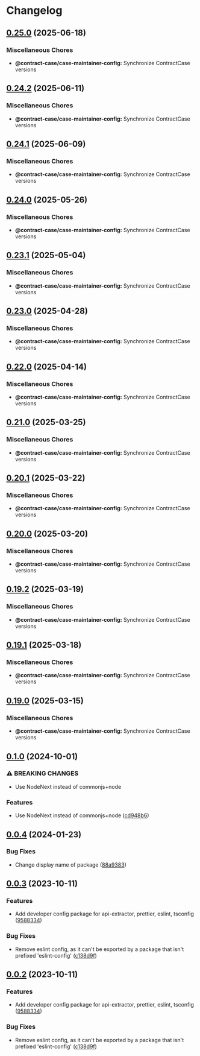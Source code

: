# Changelog

## [0.25.0](https://github.com/case-contract-testing/contract-case/compare/@contract-case/case-maintainer-config-v0.24.2...@contract-case/case-maintainer-config-v0.25.0) (2025-06-18)


### Miscellaneous Chores

* **@contract-case/case-maintainer-config:** Synchronize ContractCase versions

## [0.24.2](https://github.com/case-contract-testing/contract-case/compare/@contract-case/case-maintainer-config-v0.24.1...@contract-case/case-maintainer-config-v0.24.2) (2025-06-11)


### Miscellaneous Chores

* **@contract-case/case-maintainer-config:** Synchronize ContractCase versions

## [0.24.1](https://github.com/case-contract-testing/contract-case/compare/@contract-case/case-maintainer-config-v0.24.0...@contract-case/case-maintainer-config-v0.24.1) (2025-06-09)


### Miscellaneous Chores

* **@contract-case/case-maintainer-config:** Synchronize ContractCase versions

## [0.24.0](https://github.com/case-contract-testing/contract-case/compare/@contract-case/case-maintainer-config-v0.23.1...@contract-case/case-maintainer-config-v0.24.0) (2025-05-26)


### Miscellaneous Chores

* **@contract-case/case-maintainer-config:** Synchronize ContractCase versions

## [0.23.1](https://github.com/case-contract-testing/contract-case/compare/@contract-case/case-maintainer-config-v0.23.0...@contract-case/case-maintainer-config-v0.23.1) (2025-05-04)


### Miscellaneous Chores

* **@contract-case/case-maintainer-config:** Synchronize ContractCase versions

## [0.23.0](https://github.com/case-contract-testing/contract-case/compare/@contract-case/case-maintainer-config-v0.22.0...@contract-case/case-maintainer-config-v0.23.0) (2025-04-28)


### Miscellaneous Chores

* **@contract-case/case-maintainer-config:** Synchronize ContractCase versions

## [0.22.0](https://github.com/case-contract-testing/contract-case/compare/@contract-case/case-maintainer-config-v0.21.0...@contract-case/case-maintainer-config-v0.22.0) (2025-04-14)


### Miscellaneous Chores

* **@contract-case/case-maintainer-config:** Synchronize ContractCase versions

## [0.21.0](https://github.com/case-contract-testing/contract-case/compare/@contract-case/case-maintainer-config-v0.20.1...@contract-case/case-maintainer-config-v0.21.0) (2025-03-25)


### Miscellaneous Chores

* **@contract-case/case-maintainer-config:** Synchronize ContractCase versions

## [0.20.1](https://github.com/case-contract-testing/contract-case/compare/@contract-case/case-maintainer-config-v0.20.0...@contract-case/case-maintainer-config-v0.20.1) (2025-03-22)


### Miscellaneous Chores

* **@contract-case/case-maintainer-config:** Synchronize ContractCase versions

## [0.20.0](https://github.com/case-contract-testing/contract-case/compare/@contract-case/case-maintainer-config-v0.19.2...@contract-case/case-maintainer-config-v0.20.0) (2025-03-20)


### Miscellaneous Chores

* **@contract-case/case-maintainer-config:** Synchronize ContractCase versions

## [0.19.2](https://github.com/case-contract-testing/contract-case/compare/@contract-case/case-maintainer-config-v0.19.1...@contract-case/case-maintainer-config-v0.19.2) (2025-03-19)


### Miscellaneous Chores

* **@contract-case/case-maintainer-config:** Synchronize ContractCase versions

## [0.19.1](https://github.com/case-contract-testing/contract-case/compare/@contract-case/case-maintainer-config-v0.19.0...@contract-case/case-maintainer-config-v0.19.1) (2025-03-18)


### Miscellaneous Chores

* **@contract-case/case-maintainer-config:** Synchronize ContractCase versions

## [0.19.0](https://github.com/case-contract-testing/contract-case/compare/@contract-case/case-maintainer-config-v0.1.0...@contract-case/case-maintainer-config-v0.19.0) (2025-03-15)


### Miscellaneous Chores

* **@contract-case/case-maintainer-config:** Synchronize ContractCase versions

## [0.1.0](https://github.com/case-contract-testing/contract-case/compare/@contract-case/case-maintainer-config-v0.0.4...@contract-case/case-maintainer-config-v0.1.0) (2024-10-01)


### ⚠ BREAKING CHANGES

* Use NodeNext instead of commonjs+node

### Features

* Use NodeNext instead of commonjs+node ([cd948b6](https://github.com/case-contract-testing/contract-case/commit/cd948b6ae8df53752a969931561b6dff4361362b))

## [0.0.4](https://github.com/case-contract-testing/contract-case/compare/@contract-case/case-maintainer-config-v0.0.3...@contract-case/case-maintainer-config-v0.0.4) (2024-01-23)


### Bug Fixes

* Change display name of package ([88a9383](https://github.com/case-contract-testing/contract-case/commit/88a93830ace9df10b706f1018dcb694111f8a9fe))

## [0.0.3](https://github.com/case-contract-testing/contract-case/compare/@contract-case/case-maintainer-config-v0.0.2...@contract-case/case-maintainer-config-v0.0.3) (2023-10-11)


### Features

* Add developer config package for api-extractor, prettier, eslint, tsconfig ([9588334](https://github.com/case-contract-testing/contract-case/commit/95883341698eb0f3f66812a1add0cb1ea85974ca))


### Bug Fixes

* Remove eslint config, as it can't be exported by a package that isn't prefixed 'eslint-config' ([c138d9f](https://github.com/case-contract-testing/contract-case/commit/c138d9f19df614c476437c381481e1418c0a4575))

## [0.0.2](https://github.com/case-contract-testing/contract-case/compare/@contract-case/case-maintainer-config-v0.0.1...@contract-case/case-maintainer-config-v0.0.2) (2023-10-11)


### Features

* Add developer config package for api-extractor, prettier, eslint, tsconfig ([9588334](https://github.com/case-contract-testing/contract-case/commit/95883341698eb0f3f66812a1add0cb1ea85974ca))


### Bug Fixes

* Remove eslint config, as it can't be exported by a package that isn't prefixed 'eslint-config' ([c138d9f](https://github.com/case-contract-testing/contract-case/commit/c138d9f19df614c476437c381481e1418c0a4575))
